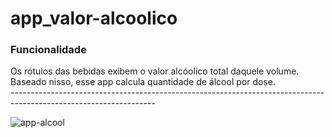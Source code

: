 # app_valor-alcoolico

<h3>Funcionalidade</h3>
Os rótulos das bebidas exibem o valor alcóolico total daquele volume.<br>
Baseado nisso, esse app calcula quantidade de álcool por dose.<br>
------------------------------------------------------------------------------------------------------------------

![app-alcool](https://github.com/user-attachments/assets/25653abc-a54c-4666-ade2-287500e403c5)
